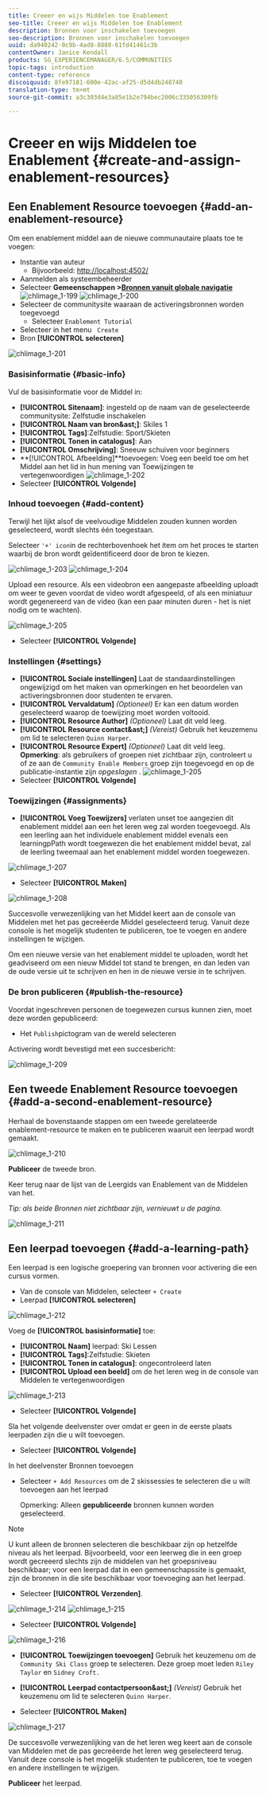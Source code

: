 ```yaml
---
title: Creeer en wijs Middelen toe Enablement
seo-title: Creeer en wijs Middelen toe Enablement
description: Bronnen voor inschakelen toevoegen
seo-description: Bronnen voor inschakelen toevoegen
uuid: da940242-0c9b-4ad8-8880-61fd41461c3b
contentOwner: Janice Kendall
products: SG_EXPERIENCEMANAGER/6.5/COMMUNITIES
topic-tags: introduction
content-type: reference
discoiquuid: 8fe97181-600e-42ac-af25-d5d4db248740
translation-type: tm+mt
source-git-commit: a3c303d4e3a85e1b2e794bec2006c335056309fb

---
```



# Creeer en wijs Middelen toe Enablement {#create-and-assign-enablement-resources}

## Een Enablement Resource toevoegen {#add-an-enablement-resource}

Om een enablement middel aan de nieuwe communautaire plaats toe te voegen:

* Instantie van auteur
   * Bijvoorbeeld: [http://localhost:4502/](http://localhost:4503/)
* Aanmelden als systeembeheerder
* Selecteer **Gemeenschappen >[Bronnen vanuit globale navigatie](resources.md)**   ![chlimage_1-199](assets/chlimage_1-199.png)
   ![chlimage_1-200](assets/chlimage_1-200.png)
* Selecteer de communitysite waaraan de activeringsbronnen worden toegevoegd
   * Selecteer `Enablement Tutorial`
* Selecteer in het menu ` Create`
* Bron **[!UICONTROL selecteren]**

![chlimage_1-201](assets/chlimage_1-201.png)

### Basisinformatie {#basic-info}

Vul de basisinformatie voor de Middel in:

* **[!UICONTROL Sitenaam]**:
ingesteld op de naam van de geselecteerde communitysite: Zelfstudie inschakelen
* **[!UICONTROL Naam van bron&amp;ast;]**: Skiles 1
* **[!UICONTROL Tags]**:Zelfstudie: Sport/Skieten
* **[!UICONTROL Tonen in catalogus]**: Aan
* **[!UICONTROL Omschrijving]**: Sneeuw schuiven voor beginners
* **[!UICONTROL Afbeelding]**toevoegen: Voeg een beeld toe om het Middel aan het lid in hun mening van Toewijzingen te vertegenwoordigen
   ![chlimage_1-202](assets/chlimage_1-202.png)
* Selecteer **[!UICONTROL Volgende]**

### Inhoud toevoegen {#add-content}

Terwijl het lijkt alsof de veelvoudige Middelen zouden kunnen worden geselecteerd, wordt slechts één toegestaan.

Selecteer `'+' icon`in de rechterbovenhoek het item om het proces te starten waarbij de bron wordt geïdentificeerd door de bron te kiezen.

![chlimage_1-203](assets/chlimage_1-203.png) ![chlimage_1-204](assets/chlimage_1-204.png)

Upload een resource. Als een videobron een aangepaste afbeelding uploadt om weer te geven voordat de video wordt afgespeeld, of als een miniatuur wordt gegenereerd van de video (kan een paar minuten duren - het is niet nodig om te wachten).

![chlimage_1-205](assets/chlimage_1-205.png)

* Selecteer **[!UICONTROL Volgende]**

###  Instellingen {#settings}

* **[!UICONTROL Sociale instellingen]** Laat de standaardinstellingen ongewijzigd om het maken van opmerkingen en het beoordelen van activeringsbronnen door studenten te ervaren.
* **[!UICONTROL Vervaldatum]**
   *(Optioneel)* Er kan een datum worden geselecteerd waarop de toewijzing moet worden voltooid.
* **[!UICONTROL Resource Author]**
   *(Optioneel)* Laat dit veld leeg.
* **[!UICONTROL Resource contact&amp;ast;]**
   *(Vereist)* Gebruik het keuzemenu om lid te selecteren `Quinn Harper`.
* **[!UICONTROL Resource Expert]**
   *(Optioneel)* Laat dit veld leeg.
   **Opmerking**: als gebruikers of groepen niet zichtbaar zijn, controleert u of ze aan de `Community Enable Members` groep zijn toegevoegd en op de publicatie-instantie zijn *opgeslagen* .
   ![chlimage_1-205](assets/chlimage_1-206.png)
* Selecteer **[!UICONTROL Volgende]**

### Toewijzingen {#assignments}

* **[!UICONTROL Voeg Toewijzers]** verlaten unset toe aangezien dit enablement middel aan een het leren weg zal worden toegevoegd. Als een leerling aan het individuele enablement middel evenals een learningpPath wordt toegewezen die het enablement middel bevat, zal de leerling tweemaal aan het enablement middel worden toegewezen.

![chlimage_1-207](assets/chlimage_1-207.png)

* Selecteer **[!UICONTROL Maken]**

![chlimage_1-208](assets/chlimage_1-208.png)

Succesvolle verwezenlijking van het Middel keert aan de console van Middelen met het pas gecreëerde Middel geselecteerd terug. Vanuit deze console is het mogelijk studenten te publiceren, toe te voegen en andere instellingen te wijzigen.

Om een nieuwe versie van het enablement middel te uploaden, wordt het geadviseerd om een nieuw Middel tot stand te brengen, en dan leden van de oude versie uit te schrijven en hen in de nieuwe versie in te schrijven.

### De bron publiceren {#publish-the-resource}

Voordat ingeschreven personen de toegewezen cursus kunnen zien, moet deze worden gepubliceerd:

* Het `Publish`pictogram van de wereld selecteren

Activering wordt bevestigd met een succesbericht:

![chlimage_1-209](assets/chlimage_1-209.png)

## Een tweede Enablement Resource toevoegen {#add-a-second-enablement-resource}

Herhaal de bovenstaande stappen om een tweede gerelateerde enablement-resource te maken en te publiceren waaruit een leerpad wordt gemaakt.

![chlimage_1-210](assets/chlimage_1-210.png)

**Publiceer** de tweede bron.

Keer terug naar de lijst van de Leergids van Enablement van de Middelen van het.

*Tip: als beide Bronnen niet zichtbaar zijn, vernieuwt u de pagina.*

![chlimage_1-211](assets/chlimage_1-211.png)

## Een leerpad toevoegen {#add-a-learning-path}

Een leerpad is een logische groepering van bronnen voor activering die een cursus vormen.

* Van de console van Middelen, selecteer `+ Create`
* Leerpad **[!UICONTROL selecteren]**

![chlimage_1-212](assets/chlimage_1-212.png)

Voeg de **[!UICONTROL basisinformatie]** toe:

* **[!UICONTROL Naam]** leerpad: Ski Lessen
* **[!UICONTROL Tags]**:Zelfstudie: Skieten
* **[!UICONTROL Tonen in catalogus]**: ongecontroleerd laten
* **[!UICONTROL Upload een beeld]** om de het leren weg in de console van Middelen te vertegenwoordigen

![chlimage_1-213](assets/chlimage_1-213.png)

* Selecteer **[!UICONTROL Volgende]**

Sla het volgende deelvenster over omdat er geen in de eerste plaats leerpaden zijn die u wilt toevoegen.

* Selecteer **[!UICONTROL Volgende]**

In het deelvenster Bronnen toevoegen

* Selecteer `+ Add Resources` om de 2 skissessies te selecteren die u wilt toevoegen aan het leerpad

   Opmerking: Alleen **gepubliceerde** bronnen kunnen worden geselecteerd.

>[!NOTE]
>
>U kunt alleen de bronnen selecteren die beschikbaar zijn op hetzelfde niveau als het leerpad. Bijvoorbeeld, voor een leerweg die in een groep wordt gecreeerd slechts zijn de middelen van het groepsniveau beschikbaar; voor een leerpad dat in een gemeenschapssite is gemaakt, zijn de bronnen in die site beschikbaar voor toevoeging aan het leerpad.

* Selecteer **[!UICONTROL Verzenden]**.

![chlimage_1-214](assets/chlimage_1-214.png) ![chlimage_1-215](assets/chlimage_1-215.png)

* Selecteer **[!UICONTROL Volgende]**

![chlimage_1-216](assets/chlimage_1-216.png)

* **[!UICONTROL Toewijzingen toevoegen]** Gebruik het keuzemenu om de `Community Ski Class` groep te selecteren. Deze groep moet leden `Riley Taylor` en `Sidney Croft.`

* **[!UICONTROL Leerpad contactpersoon&amp;ast;]**
   *(Vereist)* Gebruik het keuzemenu om lid te selecteren `Quinn Harper`.

* Selecteer **[!UICONTROL Maken]**

![chlimage_1-217](assets/chlimage_1-217.png)

De succesvolle verwezenlijking van de het leren weg keert aan de console van Middelen met de pas gecreëerde het leren weg geselecteerd terug. Vanuit deze console is het mogelijk studenten te publiceren, toe te voegen en andere instellingen te wijzigen.

**Publiceer** het leerpad.

